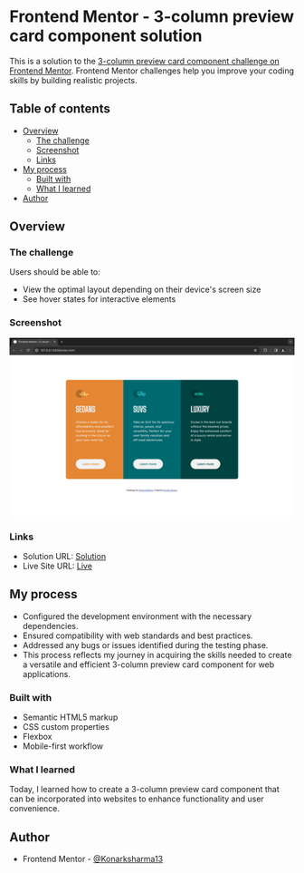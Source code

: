 # Frontend Mentor - 3-column preview card component solution

This is a solution to the [3-column preview card component challenge on Frontend Mentor](https://www.frontendmentor.io/challenges/3column-preview-card-component-pH92eAR2-). Frontend Mentor challenges help you improve your coding skills by building realistic projects. 

## Table of contents

- [Overview](#overview)
  - [The challenge](#the-challenge)
  - [Screenshot](#screenshot)
  - [Links](#links)
- [My process](#my-process)
  - [Built with](#built-with)
  - [What I learned](#what-i-learned)
- [Author](#author)


## Overview

### The challenge

Users should be able to:

- View the optimal layout depending on their device's screen size
- See hover states for interactive elements

### Screenshot

![](./screenshot.png)

### Links

- Solution URL: [Solution](https://www.frontendmentor.io/solutions/3column-preview-card-component-solution-XNYZHBhm4F)
- Live Site URL: [Live](https://konarksharma13.netlify.app/3-column%20preview%20card%20component/)

## My process

- Configured the development environment with the necessary dependencies.
- Ensured compatibility with web standards and best practices.
- Addressed any bugs or issues identified during the testing phase.
- This process reflects my journey in acquiring the skills needed to create a versatile and efficient 3-column preview card component for web applications.

### Built with

- Semantic HTML5 markup
- CSS custom properties
- Flexbox
- Mobile-first workflow


### What I learned

Today, I learned how to create a 3-column preview card component that can be incorporated into websites to enhance functionality and user convenience.

## Author
- Frontend Mentor - [@Konarksharma13](https://www.frontendmentor.io/profile/Konarksharma13)

